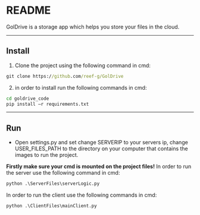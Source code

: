 # README

GolDrive is a storage app which helps you store your files in the cloud.

--------------------------------------------------------
## Install

1. Clone the project using the following command in cmd:
```cmd
git clone https://github.com/reef-g/GolDrive
```
2. in order to install run the following commands in cmd:
```cmd
cd goldrive_code
pip install –r requirements.txt
```

------------------------------------------------------
## Run
- Open settings.py and set change SERVERIP to your servers ip, change USER_FILES_PATH to the directory on your computer that contains the images to run the project.


**Firstly make sure your cmd is mounted on the project files!**
In order to run the server use the following command in cmd:
```cmd
python .\ServerFiles\serverLogic.py
```
In order to run the client use the following commands in cmd:
```cmd
python .\ClientFiles\mainClient.py
```

